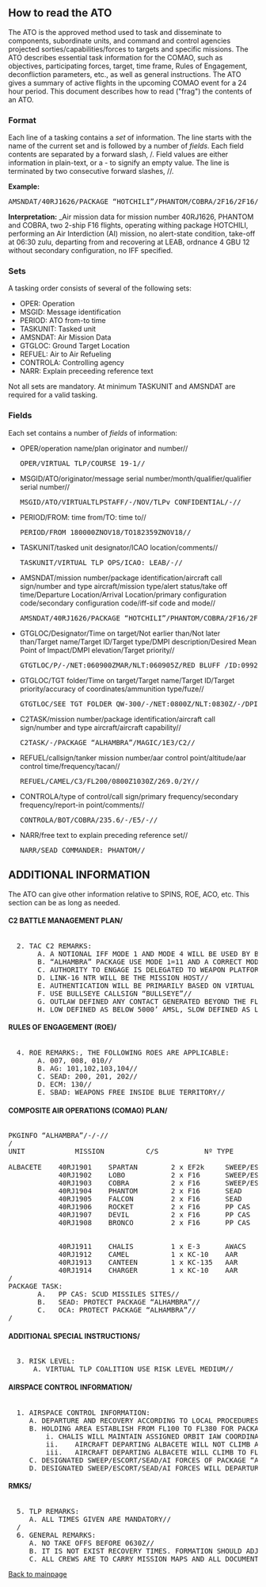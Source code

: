 ## How to read the ATO

The ATO is the approved method used to task and disseminate to components, subordinate units, and command and control agencies projected sorties/capabilities/forces to targets and specific missions.  The ATO describes essential task information for the COMAO, such as objectives, participating forces, target, time frame, Rules of Engagement, deconfliction parameters, etc., as well as general instructions. The ATO gives a summary of active flights in the upcoming COMAO event for a 24 hour period. This document describes how to read ("frag") the contents of an ATO.

### Format

Each line of a tasking contains a _set_ of information. The line starts with the name of the current set and is followed by a number of _fields_. Each field contents are separated by a forward slash, /. Field values are either information in plain-text, or a - to signify an empty value. The line is terminated by two consecutive forward slashes, //.

**Example:**

<pre>AMSNDAT/40RJ1626/PACKAGE “HOTCHILI”/PHANTOM/COBRA/2F16/2F16/AI/-/0630Z/DEPLOC:LEAB/ARRLOC:LEAB/4G12/-/-//</pre>

**Interpretation:** _Air mission data for mission number 40RJ1626, PHANTOM and COBRA, two 2-ship F16 flights, operating withing package HOTCHILI, performing an Air Interdiction (AI) mission, no alert-state condition, take-off at 06:30 zulu, departing from and recovering at LEAB, ordnance 4 GBU 12 without secondary configuration, no IFF specified.

### Sets

A tasking order consists of several of the following sets:

*   OPER: Operation
*   MSGID: Message identification
*   PERIOD: ATO from-to time
*   TASKUNIT: Tasked unit
*   AMSNDAT: Air Mission Data
*   GTGLOC: Ground Target Location
*   REFUEL: Air to Air Refueling
*   CONTROLA: Controlling agency
*   NARR: Explain preceeding  reference text

Not all sets are mandatory. At minimum TASKUNIT and AMSNDAT are required for a valid tasking.

### Fields

Each set contains a number of _fields_ of information:

*   OPER/operation name/plan originator and number//
       
    <pre>OPER/VIRTUAL TLP/COURSE 19-1//</pre>

*   MSGID/ATO/originator/message serial number/month/qualifier/qualifier serial number//

    <pre>MSGID/ATO/VIRTUALTLPSTAFF/-/NOV/TLPv CONFIDENTIAL/-//</pre>

*   PERIOD/FROM: time from/TO: time to//

    <pre>PERIOD/FROM 180000ZNOV18/TO182359ZNOV18//</pre> 

*   TASKUNIT/tasked unit designator/ICAO location/comments//
    
    <pre>TASKUNIT/VIRTUAL TLP OPS/ICAO: LEAB/-//</pre>

*   AMSNDAT/mission number/package identification/aircraft call sign/number and type aircraft/mission type/alert status/take off time/Departure Location/Arrival Location/primary configuration code/secondary configuration code/iff-sif code and mode//

    <pre>AMSNDAT/40RJ1626/PACKAGE “HOTCHILI”/PHANTOM/COBRA/2F16/2F16/AI/12H/0630Z/DEPLOC:LEAB/ARRLOC:LEAB/4G12/-/-//</pre>

*   GTGLOC/Designator/Time on target/Not earlier than/Not later than/Target name/Target ID/Target type/DMPI description/Desired Mean Point of Impact/DMPI elevation/Target priority//

    <pre>GTGTLOC/P/-/NET:060900ZMAR/NLT:060905Z/RED BLUFF /ID:0992-001/-/DISPERSAL AREAS/DMPID:400948.0N1221406.0W/-/-//</pre>
    
*   GTGLOC/TGT folder/Time on target/Target name/Target ID/Target priority/accuracy of coordinates/ammunition type/fuze//
    
    <pre>GTGTLOC/SEE TGT FOLDER QW-300/-/NET:0800Z/NLT:0830Z/-/DPI 1-13/PRIO GRADE 1/CDE1LOW/PGM/INSTANT//</pre>

*   C2TASK/mission number/package identification/aircraft call sign/number and type aircraft/aircraft capability//

    <pre>C2TASK/-/PACKAGE “ALHAMBRA”/MAGIC/1E3/C2//</pre>

*   REFUEL/callsign/tanker mission number/aar control point/altitude/aar control time/frequency/tacan// 
    
    <pre>REFUEL/CAMEL/C3/FL200/0800Z1030Z/269.0/2Y//</pre>
    
*   CONTROLA/type of control/call sign/primary frequency/secondary frequency/report-in point/comments//

    <pre>CONTROLA/BOT/COBRA/235.6/-/E5/-//</pre>
     
*   NARR/free text to explain preceding reference set//

    <pre>NARR/SEAD COMMANDER: PHANTOM//</pre>

## ADDITIONAL INFORMATION 
The ATO can give other information relative to SPINS, ROE, ACO, etc. This section can be as long as needed.

#### C2 BATTLE MANAGEMENT PLAN/
<pre> 
  2. TAC C2 REMARKS:
       A. A NOTIONAL IFF MODE 1 AND MODE 4 WILL BE USED BY BLUE FORCES//
       B. “ALHAMBRA” PACKAGE USE MODE 1=11 AND A CORRECT MODE 4//
       C. AUTHORITY TO ENGAGE IS DELEGATED TO WEAPON PLATFORMS//
       D. LINK-16 NTR WILL BE THE MISSION HOST//
       E. AUTHENTICATION WILL BE PRIMARILY BASED ON VIRTUAL TLP AMSL 1800//
       F. USE BULLSEYE CALLSIGN “BULLSEYE”//
       G. OUTLAW DEFINED ANY CONTACT GENERATED BEYOND THE FLOT//
       H. LOW DEFINED AS BELOW 5000’ AMSL, SLOW DEFINED AS LESS THAN 300KGS//
</pre>

#### RULES OF ENGAGEMENT (ROE)/
<pre> 
  4. ROE REMARKS:, THE FOLLOWING ROES ARE APPLICABLE:
       A. 007, 008, 010//
       B. AG: 101,102,103,104//
       C. SEAD: 200, 201, 202//
       D. ECM: 130//
       E. SBAD: WEAPONS FREE INSIDE BLUE TERRITORY//
</pre>

#### COMPOSITE AIR OPERATIONS (COMAO) PLAN/
<pre> 
PKGINFO “ALHAMBRA”/-/-//
/
UNIT	       	MISSION	      	 C/S	       Nº TYPE	       	REMARKS

ALBACETE	40RJ1901	SPARTAN	       2 x EF2k		SWEEP/ESCORT
	       	40RJ1902	LOBO	       2 x F16		SWEEP/ESCORT
	       	40RJ1903	COBRA	       2 x F16		SWEEP/ESCORT
	       	40RJ1904	PHANTOM	       2 x F16		SEAD
	       	40RJ1905	FALCON	       2 x F16		SEAD
	       	40RJ1906	ROCKET	       2 x F16		PP CAS
	       	40RJ1907	DEVIL	       2 x F16		PP CAS
	       	40RJ1908	BRONCO	       2 x F16		PP CAS
	       			
				
	       	40RJ1911	CHALIS	       1 x E-3		AWACS
	       	40RJ1912	CAMEL	       1 x KC-10	AAR
	       	40RJ1913	CANTEEN	       1 x KC-135	AAR
	       	40RJ1914	CHARGER	       1 x KC-10	AAR
/
PACKAGE TASK:
       A.	PP CAS: SCUD MISSILES SITES//
       B.	SEAD: PROTECT PACKAGE “ALHAMBRA”//
       C.	OCA: PROTECT PACKAGE “ALHAMBRA”//
/
</pre>


#### ADDITIONAL SPECIAL INSTRUCTIONS/
<pre> 
  3. RISK LEVEL:
      A. VIRTUAL TLP COALITION USE RISK LEVEL MEDIUM//
</pre>


#### AIRSPACE CONTROL INFORMATION/
<pre> 
  1. AIRSPACE CONTROL INFORMATION:
     A. DEPARTURE AND RECOVERY ACCORDING TO LOCAL PROCEDURES//
     B. HOLDING AREA ESTABLISH FROM FL100 TO FL380 FOR PACKAGE “ALHAMBRA”
         i.	CHALIS WILL MAINTAIN ASSIGNED ORBIT IAW COORDINATION BRIEF AT FL300//
         ii.	AIRCRAFT DEPARTING ALBACETE WILL NOT CLIMB ABOVE FL150 BEFORE WPT 2 IF THEY ARE GOING TO REFUEL WITH THE NORTHERN TANKER//
         iii.	AIRCRAFT DEPARTING ALBACETE WILL CLIMB TO FL210 MAXIMUM IF THEY ARE GOING TO REFUEL WITH THE SOUTHERN TANKER//
     C. DESIGNATED SWEEP/ESCORT/SEAD/AI FORCES OF PACKAGE “ALHAMBRA” USE SAME ROUTE FOR THE PUSH AT THE ASSIGNED ALTITUDE//
     D. DESIGNATED SWEEP/ESCORT/SEAD/AI FORCES WILL DEPARTURE VMC//
</pre>
#### RMKS/
<pre> 
  5. TLP REMARKS:
     A. ALL TIMES GIVEN ARE MANDATORY//
  /
  6. GENERAL REMARKS:
     A. NO TAKE OFFS BEFORE 0630Z//
     B. IT IS NOT EXIST RECOVERY TIMES. FORMATION SHOULD ADJUST 2NM TRAIL BETWEEN THEM AS MINIMUM.
     C. ALL CREWS ARE TO CARRY MISSION MAPS AND ALL DOCUMENTATION PROVIDED BY MC//
</pre>

[Back to mainpage](../../README.md)
